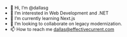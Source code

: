 - 👋 Hi, I’m @dallasg
- 👀 I’m interested in Web Development and .NET
- 🌱 I’m currently learning Next.js
- 💞️ I’m looking to collaborate on legacy modernization.
- 📫 How to reach me dallas@effectivecurrent.com

<!---
dallasg/dallasg is a ✨ special ✨ repository because its `README.md` (this file) appears on your GitHub profile.
You can click the Preview link to take a look at your changes.
--->

